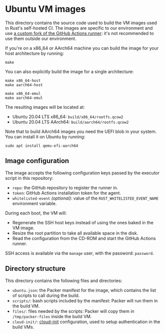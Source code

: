 # Ubuntu VM images

This directory contains the source code used to build the VM images used in
Rust's self-hosted CI. The images are specific to our environment and use [a
custom fork of the GitHub Actions runner][rust-lang/gha-runner]: it's not
recommended to use them outside our environment.

If you're on a x86_64 or AArch64 machine you can build the image for your host
architecture by running:

```
make
```

You can also explicitly build the image for a single architecture:

```
make x86_64-host
make aarch64-host

make x86_64-emul
make aarch64-emul
```

The resulting images will be located at:

* Ubuntu 20.04 LTS x86_64: `build/x86_64/rootfs.qcow2`
* Ubuntu 20.04 LTS AArch64: `build/aarch64/rootfs.qcow2`

Note that to build AArch64 images you need the UEFI blob in your system. You
can install it on Ubuntu by running:

```
sudo apt install qemu-efi-aarch64
```

## Image configuration

The image accepts the following configuration keys passed by the executor
script in this repository:

* `repo`: the GitHub repository to register the runner in.
* `token`: GitHub Actions installation token for the agent.
* `whitelisted-event` *(optional)*: value of the `RUST_WHITELISTED_EVENT_NAME`
  environment variable.

During each boot, the VM will:

* Regenerate the SSH host keys instead of using the ones baked in the VM image.
* Resize the root partition to take all available space in the disk.
* Read the configuration from the CD-ROM and start the GitHub Actions runner.

SSH access is available via the `manage` user, with the password: `password`.

## Directory structure

This directory contains the following files and directories:

* `ubuntu.json`: the Packer manifest for the image, which contains
  the list of scripts to call during the build.
* `scripts/`: bash scripts included by the manifest: Packer will run them in the
  build VM.
* `files/`: files needed by the scripts: Packer will copy them in
  `/tmp/packer-files` inside the build VM.
* `cloud-init/`: [cloud-init] configuration, used to setup authentication in the
  build VMs.

[rust-lang/gha-runner]: https://github.com/rust-lang/gha-runner
[Packer]: https://www.packer.io/
[cloud-init]: https://cloud-init.io/
